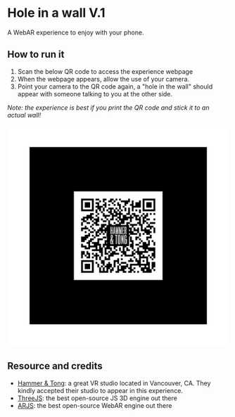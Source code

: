 # Hole in a wall V.1

A WebAR experience to enjoy with your phone.

## 

## How to run it
1. Scan the below QR code to access the experience webpage
2. When the webpage appears, allow the use of your camera.
3. Point your camera to the QR code again, a "hole in the wall" should appear with someone talking to you at the other side.

_Note: the experience is best if you print the QR code and stick it to an actual wall!_

![qr code](https://github.com/yannklein/hole-in-the-wall-v1/blob/master/marker/marker_ht.png?raw=true)

## Resource and credits
- [Hammer & Tong](https://hammertong.ca/): a great VR studio located in Vancouver, CA. They kindly accepted their studio to appear in this experience.
- [ThreeJS](http://threejs.org/): the best open-source JS 3D engine out there
- [ARJS](https://github.com/ARjs-org): the best open-source WebAR engine out there
